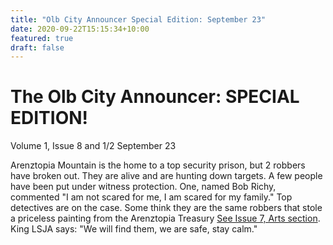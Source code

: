 ```yaml
---
title: "Olb City Announcer Special Edition: September 23"
date: 2020-09-22T15:15:34+10:00
featured: true
draft: false
---
```



# The Olb City Announcer: SPECIAL EDITION!
Volume 1, Issue 8 and 1/2
September 23

Arenztopia Mountain is the home to a top security prison, but 2 robbers have broken out. They are alive and are hunting down targets. A few people have been put under witness protection. One, named Bob Richy, commented "I am not scared for me, I am scared for my family." Top detectives are on the case. Some think they are the same robbers that stole a priceless painting from the Arenztopia Treasury [See Issue 7, Arts section](https://www.arenztopia.com/news/issue-7/). King LSJA says: "We will find them, we are safe, stay calm."  
